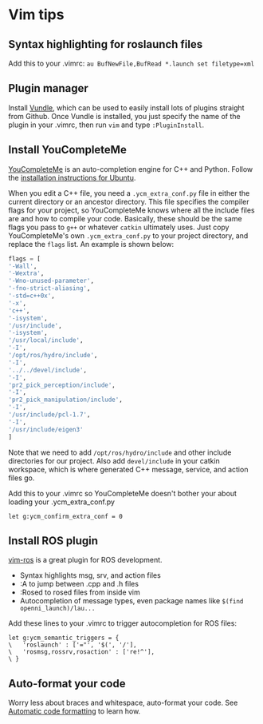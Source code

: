 # Vim tips

## Syntax highlighting for roslaunch files
Add this to your .vimrc: `au BufNewFile,BufRead *.launch set filetype=xml`

## Plugin manager
Install [Vundle](https://github.com/gmarik/Vundle.vim), which can be used to easily install lots of plugins straight from Github. Once Vundle is installed, you just specify the name of the plugin in your .vimrc, then run `vim` and type `:PluginInstall`.

## Install YouCompleteMe
[YouCompleteMe](https://github.com/Valloric/YouCompleteMe) is an auto-completion engine for C++ and Python. Follow the [installation instructions for Ubuntu](https://github.com/Valloric/YouCompleteMe#ubuntu-linux-x64-super-quick-installation).

When you edit a C++ file, you need a `.ycm_extra_conf.py` file in either the current directory or an ancestor directory. This file specifies the compiler flags for your project, so YouCompleteMe knows where all the include files are and how to compile your code. Basically, these should be the same flags you pass to `g++` or whatever `catkin` ultimately uses. Just copy YouCompleteMe's own `.ycm_extra_conf.py` to your project directory, and replace the `flags` list. An example is shown below:

```py
flags = [
'-Wall',
'-Wextra',
'-Wno-unused-parameter',
'-fno-strict-aliasing',
'-std=c++0x',
'-x',
'c++',
'-isystem',
'/usr/include',
'-isystem',
'/usr/local/include',
'-I',
'/opt/ros/hydro/include',
'-I',
'../../devel/include',
'-I',
'pr2_pick_perception/include',
'-I',
'pr2_pick_manipulation/include',
'-I',
'/usr/include/pcl-1.7',
'-I',
'/usr/include/eigen3'
]
```

Note that we need to add `/opt/ros/hydro/include` and other include directories for our project. Also add `devel/include` in your catkin workspace, which is where generated C++ message, service, and action files go.

Add this to your .vimrc so YouCompleteMe doesn't bother your about loading your .ycm_extra_conf.py
```vim
let g:ycm_confirm_extra_conf = 0
```

## Install ROS plugin
[vim-ros](https://github.com/taketwo/vim-ros) is a great plugin for ROS development.
- Syntax highlights msg, srv, and action files
- :A to jump between .cpp and .h files
- :Rosed to rosed files from inside vim
- Autocompletion of message types, even package names like `$(find openni_launch)/lau...`

Add these lines to your .vimrc to trigger autocompletion for ROS files:
```vim
let g:ycm_semantic_triggers = {
\   'roslaunch' : ['="', '$(', '/'],
\   'rosmsg,rossrv,rosaction' : ['re!^'],
\ }
```

## Auto-format your code
Worry less about braces and whitespace, auto-format your code. See [Automatic code formatting](https://github.com/hcrlab/wiki/blob/master/development_environment_setup/auto_code_formatting.md) to learn how.

## 
